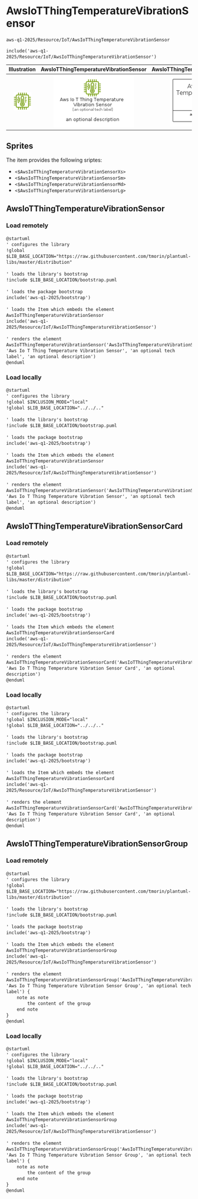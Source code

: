 # AwsIoTThingTemperatureVibrationSensor


```text
aws-q1-2025/Resource/IoT/AwsIoTThingTemperatureVibrationSensor
```

```text
include('aws-q1-2025/Resource/IoT/AwsIoTThingTemperatureVibrationSensor')
```



| Illustration | AwsIoTThingTemperatureVibrationSensor | AwsIoTThingTemperatureVibrationSensorCard | AwsIoTThingTemperatureVibrationSensorGroup |
| :---: | :---: | :---: | :---: |
| ![illustration for Illustration](../../../aws-q1-2025/Resource/IoT/AwsIoTThingTemperatureVibrationSensor.png) | ![illustration for AwsIoTThingTemperatureVibrationSensor](../../../aws-q1-2025/Resource/IoT/AwsIoTThingTemperatureVibrationSensor.Local.png) | ![illustration for AwsIoTThingTemperatureVibrationSensorCard](../../../aws-q1-2025/Resource/IoT/AwsIoTThingTemperatureVibrationSensorCard.Local.png) | ![illustration for AwsIoTThingTemperatureVibrationSensorGroup](../../../aws-q1-2025/Resource/IoT/AwsIoTThingTemperatureVibrationSensorGroup.Local.png) |



## Sprites
The item provides the following sriptes:

- `<$AwsIoTThingTemperatureVibrationSensorXs>`
- `<$AwsIoTThingTemperatureVibrationSensorSm>`
- `<$AwsIoTThingTemperatureVibrationSensorMd>`
- `<$AwsIoTThingTemperatureVibrationSensorLg>`





## AwsIoTThingTemperatureVibrationSensor

### Load remotely
```plantuml
@startuml
' configures the library
!global $LIB_BASE_LOCATION="https://raw.githubusercontent.com/tmorin/plantuml-libs/master/distribution"

' loads the library's bootstrap
!include $LIB_BASE_LOCATION/bootstrap.puml

' loads the package bootstrap
include('aws-q1-2025/bootstrap')

' loads the Item which embeds the element AwsIoTThingTemperatureVibrationSensor
include('aws-q1-2025/Resource/IoT/AwsIoTThingTemperatureVibrationSensor')

' renders the element
AwsIoTThingTemperatureVibrationSensor('AwsIoTThingTemperatureVibrationSensor', 'Aws Io T Thing Temperature Vibration Sensor', 'an optional tech label', 'an optional description')
@enduml
```

### Load locally
```plantuml
@startuml
' configures the library
!global $INCLUSION_MODE="local"
!global $LIB_BASE_LOCATION="../../.."

' loads the library's bootstrap
!include $LIB_BASE_LOCATION/bootstrap.puml

' loads the package bootstrap
include('aws-q1-2025/bootstrap')

' loads the Item which embeds the element AwsIoTThingTemperatureVibrationSensor
include('aws-q1-2025/Resource/IoT/AwsIoTThingTemperatureVibrationSensor')

' renders the element
AwsIoTThingTemperatureVibrationSensor('AwsIoTThingTemperatureVibrationSensor', 'Aws Io T Thing Temperature Vibration Sensor', 'an optional tech label', 'an optional description')
@enduml
```

## AwsIoTThingTemperatureVibrationSensorCard

### Load remotely
```plantuml
@startuml
' configures the library
!global $LIB_BASE_LOCATION="https://raw.githubusercontent.com/tmorin/plantuml-libs/master/distribution"

' loads the library's bootstrap
!include $LIB_BASE_LOCATION/bootstrap.puml

' loads the package bootstrap
include('aws-q1-2025/bootstrap')

' loads the Item which embeds the element AwsIoTThingTemperatureVibrationSensorCard
include('aws-q1-2025/Resource/IoT/AwsIoTThingTemperatureVibrationSensor')

' renders the element
AwsIoTThingTemperatureVibrationSensorCard('AwsIoTThingTemperatureVibrationSensorCard', 'Aws Io T Thing Temperature Vibration Sensor Card', 'an optional description')
@enduml
```

### Load locally
```plantuml
@startuml
' configures the library
!global $INCLUSION_MODE="local"
!global $LIB_BASE_LOCATION="../../.."

' loads the library's bootstrap
!include $LIB_BASE_LOCATION/bootstrap.puml

' loads the package bootstrap
include('aws-q1-2025/bootstrap')

' loads the Item which embeds the element AwsIoTThingTemperatureVibrationSensorCard
include('aws-q1-2025/Resource/IoT/AwsIoTThingTemperatureVibrationSensor')

' renders the element
AwsIoTThingTemperatureVibrationSensorCard('AwsIoTThingTemperatureVibrationSensorCard', 'Aws Io T Thing Temperature Vibration Sensor Card', 'an optional description')
@enduml
```

## AwsIoTThingTemperatureVibrationSensorGroup

### Load remotely
```plantuml
@startuml
' configures the library
!global $LIB_BASE_LOCATION="https://raw.githubusercontent.com/tmorin/plantuml-libs/master/distribution"

' loads the library's bootstrap
!include $LIB_BASE_LOCATION/bootstrap.puml

' loads the package bootstrap
include('aws-q1-2025/bootstrap')

' loads the Item which embeds the element AwsIoTThingTemperatureVibrationSensorGroup
include('aws-q1-2025/Resource/IoT/AwsIoTThingTemperatureVibrationSensor')

' renders the element
AwsIoTThingTemperatureVibrationSensorGroup('AwsIoTThingTemperatureVibrationSensorGroup', 'Aws Io T Thing Temperature Vibration Sensor Group', 'an optional tech label') {
    note as note
        the content of the group
    end note
}
@enduml
```

### Load locally
```plantuml
@startuml
' configures the library
!global $INCLUSION_MODE="local"
!global $LIB_BASE_LOCATION="../../.."

' loads the library's bootstrap
!include $LIB_BASE_LOCATION/bootstrap.puml

' loads the package bootstrap
include('aws-q1-2025/bootstrap')

' loads the Item which embeds the element AwsIoTThingTemperatureVibrationSensorGroup
include('aws-q1-2025/Resource/IoT/AwsIoTThingTemperatureVibrationSensor')

' renders the element
AwsIoTThingTemperatureVibrationSensorGroup('AwsIoTThingTemperatureVibrationSensorGroup', 'Aws Io T Thing Temperature Vibration Sensor Group', 'an optional tech label') {
    note as note
        the content of the group
    end note
}
@enduml
```

